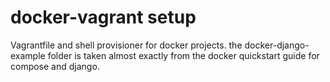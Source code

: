 # docker-vagrant setup
Vagrantfile and shell provisioner for docker projects.
the docker-django-example folder is taken almost exactly from the docker quickstart guide for compose and django.
